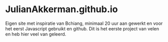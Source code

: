# JulianAkkerman.github.io
Eigen site met inspiratie van Bchiang, minimaal 20 uur aan gewerkt en voor het eerst Javascript gebruikt en github. Dit is het eerste project van velen en heb hier veel van geleerd. 
